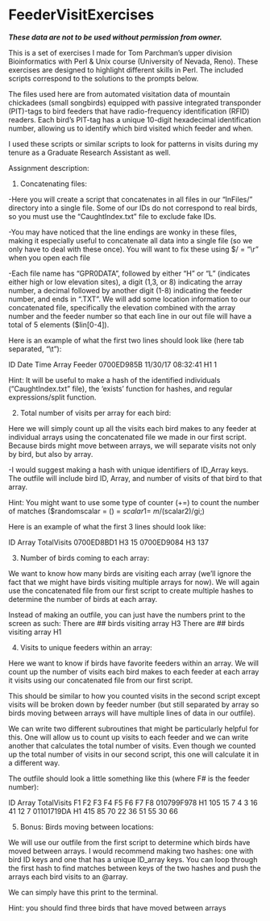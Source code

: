 # FeederVisitExercises

***These data are not to be used without permission from owner.***

This is a set of exercises I made for Tom Parchman’s upper division Bioinformatics with Perl & Unix course (University of Nevada, Reno). These exercises are designed to highlight different skills in Perl. The included scripts correspond to the solutions to the prompts below.

The files used here are from automated visitation data of mountain chickadees (small songbirds) equipped with passive integrated transponder (PIT)-tags to bird feeders that have radio-frequency identification (RFID) readers. Each bird’s PIT-tag has a unique 10-digit hexadecimal identification number, allowing us to identify which bird visited which feeder and when.

I used these scripts or similar scripts to look for patterns in visits during my tenure as a Graduate Research Assistant as well.


Assignment description:

1. Concatenating files:

-Here you will create a script that concatenates in all files in our “InFiles/” directory into a single file. Some of our IDs do not correspond to real birds, so you must use the “CaughtIndex.txt” file to exclude fake IDs. 

-You may have noticed that the line endings are wonky in these files, making it especially useful to concatenate all data into a single file (so we only have to deal with these once). You will want to fix these using $/ = “\r” when you open each file

-Each file name has “GPR0DATA”, followed by either “H” or “L” (indicates either high or low elevation sites), a digit (1,3, or 8) indicating the array number, a decimal followed by another digit (1-8) indicating the feeder number, and ends in “.TXT”. We will add some location information to our concatenated file, specifically the elevation combined with the array number and the feeder number so that each line in our out file will have a total of 5 elements ($lin[0-4]).

Here is an example of what the first two lines should look like (here tab separated, “\t”):

ID	Date	Time	Array	Feeder
0700ED985B	11/30/17	08:32:41	H1	1

Hint: It will be useful to make a hash of the identified individuals (“CaughtIndex.txt” file), the ‘exists’ function for hashes, and regular expressions/split function.

2. Total number of visits per array for each bird:

Here we will simply count up all the visits each bird makes to any feeder at individual arrays using the concatenated file we made in our first script. Because birds might move between arrays, we will separate visits not only by bird, but also by array.

-I would suggest making a hash with unique identifiers of ID_Array keys. The outfile will include bird ID, Array, and number of visits of that bird to that array.

Hint: You might want to use some type of counter (+=) to count the number of matches ($randomscalar = () = $scalar1 =~ m/($scalar2)/gi;)

Here is an example of what the first 3 lines should look like:

ID	Array	TotalVisits
0700ED8BD1	H3	15
0700ED9084	H3	137

3. Number of birds coming to each array:

We want to know how many birds are visiting each array (we’ll ignore the fact that we might have birds visiting multiple arrays for now). We will again use the concatenated file from our first script to create multiple hashes to determine the number of birds at each array.

Instead of making an outfile, you can just have the numbers print to the screen as such:
	There are ## birds visiting array H3
	There are ## birds visiting array H1

4. Visits to unique feeders within an array:

Here we want to know if birds have favorite feeders within an array. We will count up the number of visits each bird makes to each feeder at each array it visits using our concatenated file from our first script. 

This should be similar to how you counted visits in the second script except visits will be broken down by feeder number (but still separated by array so birds moving between arrays will have multiple lines of data in our outfile).

We can write two different subroutines that might be particularly helpful for this. One will allow us to count up visits to each feeder and we can write another that calculates the total number of visits. Even though we counted up the total number of visits in our second script, this one will calculate it in a different way. 

The outfile should look a little something like this (where F# is the feeder number):

ID	Array	TotalVisits	F1	F2	F3	F4	F5	F6	F7	F8
010799F978	H1	105	15	7	4	3	16	41	12	7
01101719DA	H1	415	85	70	22	36	51	55	30	66

5. Bonus: Birds moving between locations:

We will use our outfile from the first script to determine which birds have moved between arrays. I would recommend making two hashes: one with bird ID keys and one that has a unique ID_array keys. You can loop through the first hash to find matches between keys of the two hashes and push the arrays each bird visits to an @array. 

We can simply have this print to the terminal.

Hint: you should find three birds that have moved between arrays


